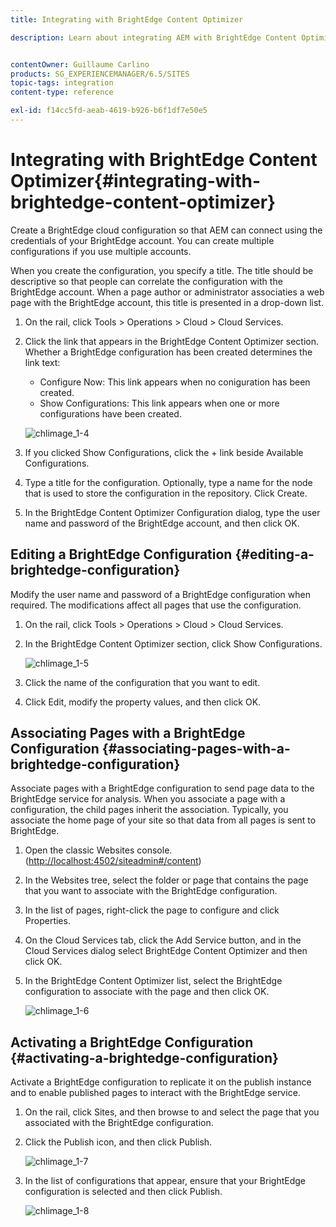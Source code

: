 ```yaml
---
title: Integrating with BrightEdge Content Optimizer

description: Learn about integrating AEM with BrightEdge Content Optimizer.


contentOwner: Guillaume Carlino
products: SG_EXPERIENCEMANAGER/6.5/SITES
topic-tags: integration
content-type: reference

exl-id: f14cc5fd-aeab-4619-b926-b6f1df7e50e5
---
```

# Integrating with BrightEdge Content Optimizer{#integrating-with-brightedge-content-optimizer}

Create a BrightEdge cloud configuration so that AEM can connect using the credentials of your BrightEdge account. You can create multiple configurations if you use multiple accounts.

When you create the configuration, you specify a title. The title should be descriptive so that people can correlate the configuration with the BrightEdge account. When a page author or administrator associaties a web page with the BrightEdge account, this title is presented in a drop-down list.

1. On the rail, click Tools &gt; Operations &gt; Cloud &gt; Cloud Services.
1. Click the link that appears in the BrightEdge Content Optimizer section. Whether a BrightEdge configuration has been created determines the link text:

    * Configure Now: This link appears when no coniguration has been created.
    * Show Configurations: This link appears when one or more configurations have been created.

   ![chlimage_1-4](assets/chlimage_1-4a.png)

1. If you clicked Show Configurations, click the + link beside Available Configurations.
1. Type a title for the configuration. Optionally, type a name for the node that is used to store the configuration in the repository. Click Create.
1. In the BrightEdge Content Optimizer Configuration dialog, type the user name and password of the BrightEdge account, and then click OK.

## Editing a BrightEdge Configuration {#editing-a-brightedge-configuration}

Modify the user name and password of a BrightEdge configuration when required. The modifications affect all pages that use the configuration.

1. On the rail, click Tools &gt; Operations &gt; Cloud &gt; Cloud Services.
1. In the BrightEdge Content Optimizer section, click Show Configurations.

   ![chlimage_1-5](assets/chlimage_1-5a.png)

1. Click the name of the configuration that you want to edit.
1. Click Edit, modify the property values, and then click OK.

## Associating Pages with a BrightEdge Configuration {#associating-pages-with-a-brightedge-configuration}

Associate pages with a BrightEdge configuration to send page data to the BrightEdge service for analysis. When you associate a page with a configuration, the child pages inherit the association. Typically, you associate the home page of your site so that data from all pages is sent to BrightEdge.

1. Open the classic Websites console. ([http://localhost:4502/siteadmin#/content](http://localhost:4502/siteadmin#/content))
1. In the Websites tree, select the folder or page that contains the page that you want to associate with the BrightEdge configuration.
1. In the list of pages, right-click the page to configure and click Properties.
1. On the Cloud Services tab, click the Add Service button, and in the Cloud Services dialog select BrightEdge Content Optimizer and then click OK.
1. In the BrightEdge Content Optimizer list, select the BrightEdge configuration to associate with the page and then click OK.

   ![chlimage_1-6](assets/chlimage_1-6a.png)

## Activating a BrightEdge Configuration {#activating-a-brightedge-configuration}

Activate a BrightEdge configuration to replicate it on the publish instance and to enable published pages to interact with the BrightEdge service.

1. On the rail, click Sites, and then browse to and select the page that you associated with the BrightEdge configuration.
1. Click the Publish icon, and then click Publish.

   ![chlimage_1-7](assets/chlimage_1-7a.png)

1. In the list of configurations that appear, ensure that your BrightEdge configuration is selected and then click Publish.

   ![chlimage_1-8](assets/chlimage_1-8a.png)
